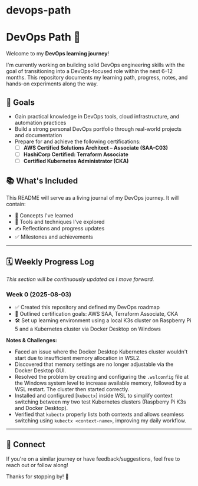 # devops-path
# DevOps Path 🚀

Welcome to my **DevOps learning journey**!

I'm currently working on building solid DevOps engineering skills with the goal of transitioning into a DevOps-focused role within the next 6–12 months. This repository documents my learning path, progress, notes, and hands-on experiments along the way.

## 🎯 Goals

- Gain practical knowledge in DevOps tools, cloud infrastructure, and automation practices
- Build a strong personal DevOps portfolio through real-world projects and documentation
- Prepare for and achieve the following certifications:
  - [ ] **AWS Certified Solutions Architect – Associate (SAA-C03)**
  - [ ] **HashiCorp Certified: Terraform Associate**
  - [ ] **Certified Kubernetes Administrator (CKA)**

## 📚 What's Included

This README will serve as a living journal of my DevOps journey. It will contain:

- 🧠 Concepts I've learned
- 🔧 Tools and techniques I've explored
- ✍️ Reflections and progress updates
- ✅ Milestones and achievements

---

## 🗓️ Weekly Progress Log

_This section will be continuously updated as I move forward._

### Week 0 (2025-08-03)
- ✅ Created this repository and defined my DevOps roadmap
- 📝 Outlined certification goals: AWS SAA, Terraform Associate, CKA
- 🛠️ Set up learning environment using a local K3s cluster on Raspberry Pi 5 and a Kubernetes cluster via Docker Desktop on Windows

**Notes & Challenges:**
- Faced an issue where the Docker Desktop Kubernetes cluster wouldn't start due to insufficient memory allocation in WSL2.
- Discovered that memory settings are no longer adjustable via the Docker Desktop GUI.
- Resolved the problem by creating and configuring the `.wslconfig` file at the Windows system level to increase available memory, followed by a WSL restart. The cluster then started correctly.
- Installed and configured [`kubectx`] inside WSL to simplify context switching between my two test Kubernetes clusters (Raspberry Pi K3s and Docker Desktop).
- Verified that `kubectx` properly lists both contexts and allows seamless switching using `kubectx <context-name>`, improving my daily workflow.



---

## 🔗 Connect

If you're on a similar journey or have feedback/suggestions, feel free to reach out or follow along!

Thanks for stopping by! 🙌
